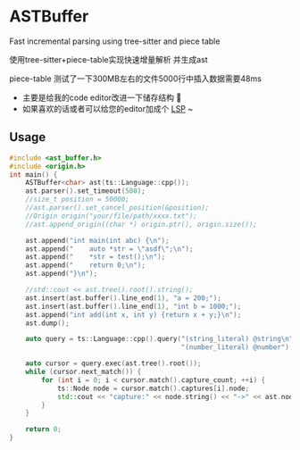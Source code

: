 # ASTBuffer
Fast incremental parsing using tree-sitter and piece table

使用tree-sitter+piece-table实现快速增量解析 并生成ast

piece-table 测试了一下300MB左右的文件5000行中插入数据需要48ms

* 主要是给我的code editor改进一下储存结构 🤭
* 如果喜欢的话或者可以给您的editor加成个 [LSP](https://github.com/alextsao1999/lsp-cpp) ~


## Usage

```c++
#include <ast_buffer.h>
#include <origin.h>
int main() {
    ASTBuffer<char> ast(ts::Language::cpp());
    ast.parser().set_timeout(500);
    //size_t position = 50000;
    //ast.parser().set_cancel_position(&position);
    //Origin origin("your/file/path/xxxx.txt");
    //ast.append_origin((char *) origin.ptr(), origin.size());

    ast.append("int main(int abc) {\n");
    ast.append("    auto *str = \"asdf\";\n");
    ast.append("    *str = test();\n");
    ast.append("    return 0;\n");
    ast.append("}\n");

    //std::cout << ast.tree().root().string();
    ast.insert(ast.buffer().line_end(1), "a = 200;");
    ast.insert(ast.buffer().line_end(1), "int b = 1000;");
    ast.append("int add(int x, int y) {return x + y;}\n");
    ast.dump();

    auto query = ts::Language::cpp().query("(string_literal) @string\n"
                                           "(number_literal) @number");

    auto cursor = query.exec(ast.tree().root());
    while (cursor.next_match()) {
        for (int i = 0; i < cursor.match().capture_count; ++i) {
            ts::Node node = cursor.match().captures[i].node;
            std::cout << "capture:" << node.string() << "->" << ast.node_string(node) << std::endl;
        }
    }

    return 0;
}

```

